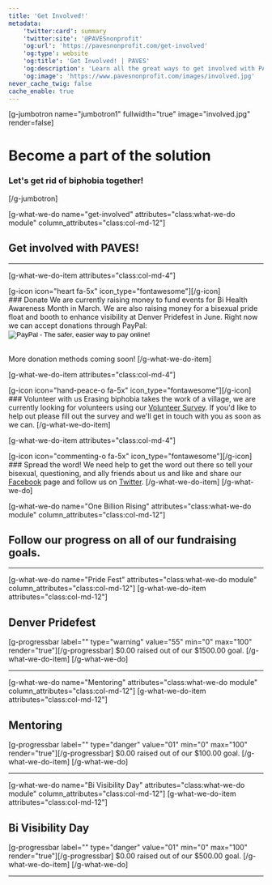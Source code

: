 ```yaml
---
title: 'Get Involved!'
metadata:
    'twitter:card': summary
    'twitter:site': '@PAVESnonprofit'
    'og:url': 'https://pavesnonprofit.com/get-involved'
    'og:type': website
    'og:title': 'Get Involved! | PAVES'
    'og:description': 'Learn all the great ways to get involved with PAVES'
    'og:image': 'https://www.pavesnonprofit.com/images/involved.jpg'
never_cache_twig: false
cache_enable: true
---
```


[g-jumbotron name="jumbotron1" fullwidth="true" image="involved.jpg" render=false]
# Become a part of the solution
### Let's get rid of biphobia together!
[/g-jumbotron]

[g-what-we-do name="get-involved" attributes="class:what-we-do module" column_attributes="class:col-md-12"]

## Get involved with PAVES!
---
[g-what-we-do-item attributes="class:col-md-4"]
<div class="item-icon">
[g-icon icon="heart fa-5x" icon_type="fontawesome"][/g-icon]
</div>
### Donate
We are currently raising money to fund events for Bi Health Awareness Month in March. We are also raising money for a bisexual pride float and booth to enhance visibility at Denver Pridefest in June.
Right now we can accept donations through PayPal:
<form action="https://www.paypal.com/cgi-bin/webscr" method="post" target="_top">
<input type="hidden" name="cmd" value="_s-xclick">
<input type="hidden" name="hosted_button_id" value="6FJN2HSVQFUUE">
<input type="image" src="https://www.paypalobjects.com/en_US/i/btn/btn_donate_LG.gif" border="0" name="submit" alt="PayPal - The safer, easier way to pay online!">
<img alt="" border="0" src="https://www.paypalobjects.com/en_US/i/scr/pixel.gif" width="1" height="1">
</form> 
<br>
More donation methods coming soon!
[/g-what-we-do-item]

[g-what-we-do-item attributes="class:col-md-4"]
<div class="item-icon">
[g-icon icon="hand-peace-o fa-5x" icon_type="fontawesome"][/g-icon]
</div>
### Volunteer with us
Erasing biphobia takes the work of a village, we are currently looking for volunteers using our <a href="https://docs.google.com/forms/d/e/1FAIpQLSdbR2d3_Z2fxUDQdtzGFTXTX18chAOqSIMaZkJ_Uxb3w78Qog/viewform?c=0&w=1">Volunteer Survey</a>. If you'd like to help out please fill out the survey and we'll get in touch with you as soon as we can.
[/g-what-we-do-item]

[g-what-we-do-item attributes="class:col-md-4"]
<div class="item-icon">
[g-icon icon="commenting-o fa-5x" icon_type="fontawesome"][/g-icon]
</div>
### Spread the word!
We need help to get the word out there so tell your bisexual, questioning, and ally friends about us and like and share our <a href="https://www.facebook.com/PAVESnonprofit/">Facebook</a> page and follow us on <a href="https://www,twitter.com/PAVESnonprofit/">Twitter</a>.
[/g-what-we-do-item]
[/g-what-we-do]

[g-what-we-do name="One Billion Rising" attributes="class:what-we-do module" column_attributes="class:col-md-12"]

## Follow our progress on all of our fundraising goals.
---
[g-what-we-do name="Pride Fest" attributes="class:what-we-do module" column_attributes="class:col-md-12"]
[g-what-we-do-item attributes="class:col-md-12"]
## Denver Pridefest
[g-progressbar label="" type="warning" value="55" min="0" max="100" render="true"][/g-progressbar]
$0.00 raised out of our $1500.00 goal.
[/g-what-we-do-item]
[/g-what-we-do]

---
[g-what-we-do name="Mentoring" attributes="class:what-we-do module" column_attributes="class:col-md-12"]
[g-what-we-do-item attributes="class:col-md-12"]
## Mentoring
[g-progressbar label="" type="danger" value="01" min="0" max="100" render="true"][/g-progressbar]
$0.00 raised out of our $100.00 goal.
[/g-what-we-do-item]
[/g-what-we-do]

---
[g-what-we-do name="Bi Visibility Day" attributes="class:what-we-do module" column_attributes="class:col-md-12"]
[g-what-we-do-item attributes="class:col-md-12"]
## Bi Visibility Day
[g-progressbar label="" type="danger" value="01" min="0" max="100" render="true"][/g-progressbar]
$0.00 raised out of our $500.00 goal.
[/g-what-we-do-item]
[/g-what-we-do]

---